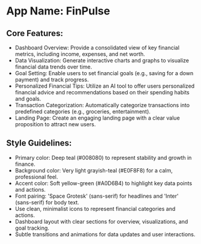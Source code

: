 # **App Name**: FinPulse

## Core Features:

- Dashboard Overview: Provide a consolidated view of key financial metrics, including income, expenses, and net worth.
- Data Visualization: Generate interactive charts and graphs to visualize financial data trends over time.
- Goal Setting: Enable users to set financial goals (e.g., saving for a down payment) and track progress.
- Personalized Financial Tips: Utilize an AI tool to offer users personalized financial advice and recommendations based on their spending habits and goals.
- Transaction Categorization: Automatically categorize transactions into predefined categories (e.g., groceries, entertainment).
- Landing Page: Create an engaging landing page with a clear value proposition to attract new users.

## Style Guidelines:

- Primary color: Deep teal (#008080) to represent stability and growth in finance.
- Background color: Very light grayish-teal (#E0F8F8) for a calm, professional feel.
- Accent color: Soft yellow-green (#A0D6B4) to highlight key data points and actions.
- Font pairing: 'Space Grotesk' (sans-serif) for headlines and 'Inter' (sans-serif) for body text.
- Use clean, minimalist icons to represent financial categories and actions.
- Dashboard layout with clear sections for overview, visualizations, and goal tracking.
- Subtle transitions and animations for data updates and user interactions.